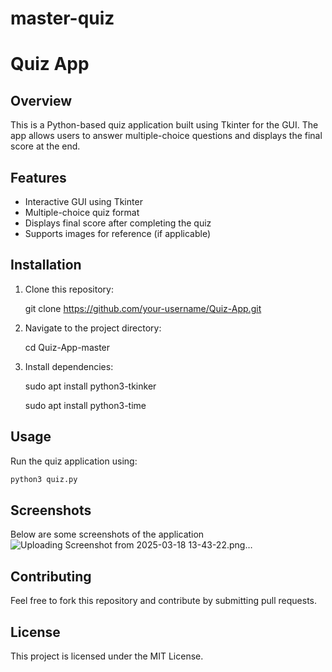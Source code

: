 # master-quiz

# Quiz App

## Overview
This is a Python-based quiz application built using Tkinter for the GUI. The app allows users to answer multiple-choice questions and displays the final score at the end.

## Features
- Interactive GUI using Tkinter
- Multiple-choice quiz format
- Displays final score after completing the quiz
- Supports images for reference (if applicable)

## Installation
1. Clone this repository:
   
   git clone https://github.com/your-username/Quiz-App.git
   
2. Navigate to the project directory:
   
   cd Quiz-App-master
   
3. Install dependencies:
   
   sudo  apt install   python3-tkinker

   
   sudo apt install python3-time
   

## Usage
Run the quiz application using:
```sh
python3 quiz.py
``` 

## Screenshots
Below are some screenshots of the application
![Uploading Screenshot from 2025-03-18 13-43-22.png…]()


## Contributing
Feel free to fork this repository and contribute by submitting pull requests.

## License
This project is licensed under the MIT License.

